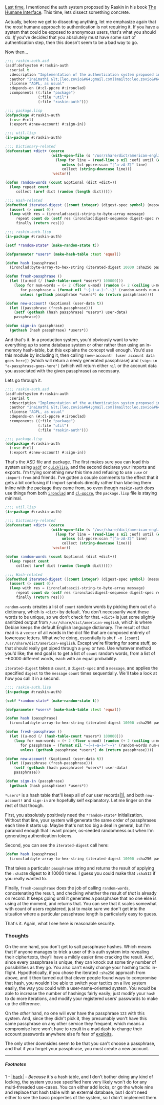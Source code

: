[Last time](http://langnostic.blogspot.ca/2013/12/jef-raskin-on-authentication.html), I mentioned the auth system proposed by Raskin in his book [The Humane Interface](http://www.amazon.com/The-Humane-Interface-Directions-Interactive/dp/0201379376). This time, lets dissect something concrete.

Actually, before we get to dissecting anything, let me emphasize again that the *most* humane approach to authentication is not requiring it. If you have a system that could be exposed to anonymous users, that's what you should do. *If* you've decided that you absolutely must have some sort of authentication step, then this doesn't seem to be a bad way to go.

Now then...

```lisp
;;;; raskin-auth.asd
(asdf:defsystem #:raskin-auth
  :serial t
  :description "Implementation of the authentication system proposed in The Humane Interface"
  :author "Inaimathi &lt;[leo.zovic&#64;gmail.com](mailto:leo.zovic&#64;gmail.com)>"
  :license "AGPL, as usual"
  :depends-on (#:cl-ppcre #:ironclad)
  :components ((:file "package")
               (:file "util")
               (:file "raskin-auth")))
```

```lisp
;;;; package.lisp
(defpackage #:raskin-auth
  (:use #:cl)
  (:export #:new-account! #:sign-in))
```

```lisp
;;;; util.lisp
(in-package #:raskin-auth)

;;;; Dictionary-related
(defconstant +dict+ (coerce 
                     (with-open-file (s "/usr/share/dict/american-english")
                       (loop for line = (read-line s nil :eof) until (eql line :eof)
                          unless (cl-ppcre:scan "[^a-zA-Z]" line)
                          collect (string-downcase line)))
                     'vector))

(defun random-words (count &optional (dict +dict+))
  (loop repeat count
     collect (aref dict (random (length dict)))))

;;;; Hash-related
(defmethod iterated-digest ((count integer) (digest-spec symbol) (message string))
  (assert (> count 0))
  (loop with res = (ironclad:ascii-string-to-byte-array message)
     repeat count do (setf res (ironclad:digest-sequence digest-spec res))
     finally (return res)))
```

```lisp
;;;; raskin-auth.lisp
(in-package #:raskin-auth)

(setf *random-state* (make-random-state t))

(defparameter *users* (make-hash-table :test 'equal))

(defun hash (passphrase)
  (ironclad:byte-array-to-hex-string (iterated-digest 10000 :sha256 passphrase)))

(defun fresh-passphrase ()
  (let ((u-mod (/ (hash-table-count *users*) 100000)))
    (loop for num-words = (+ 2 (floor u-mod) (random (+ 2 (ceiling u-mod))))
       for passphrase = (format nil "~{~(~a~)~^-~}" (random-words num-words))
       unless (gethash passphrase *users*) do (return passphrase))))

(defun new-account! (&optional (user-data t))
  (let ((passphrase (fresh-passphrase)))
    (setf (gethash (hash passphrase) *users*) user-data)
    passphrase))

(defun sign-in (passphrase)
  (gethash (hash passphrase) *users*))
```

And that's it. In a production system, you'd obviously want to wire everything up to some database system or other rather than using an in-memory hash-table, but this explains the concept well enough. You'd use this module by including it, then calling `(new-account! [user account data goes here])` (which will return a newly generated passphrase) and `(sign-in "a-passphrase-goes-here")` (which will return either `nil` or the account data you associated with the given passphrase) as necessary.

Lets go through it.

```lisp
;;;; raskin-auth.asd
(asdf:defsystem #:raskin-auth
  :serial t
  :description "Implementation of the authentication system proposed in The Humane Interface"
  :author "Inaimathi &lt;[leo.zovic&#64;gmail.com](mailto:leo.zovic&#64;gmail.com)>"
  :license "AGPL, as usual"
  :depends-on (#:cl-ppcre #:ironclad)
  :components ((:file "package")
               (:file "util")
               (:file "raskin-auth")))
```

```lisp
;;;; package.lisp
(defpackage #:raskin-auth
  (:use #:cl)
  (:export #:new-account! #:sign-in))
```

That's the ASD file and package. The first makes sure you can load this system using [`asdf`](http://common-lisp.net/project/asdf/) or [`quicklisp`](http://www.quicklisp.org/beta/), and the second declares your imports and exports. I'm trying something new this time and refusing to use `:use` or `:import-from` and friends. I've gotten a couple comments to the effect that it gets a bit confusing if I import symbols directly rather than labeling them inline with the package they came from, so even though `raskin-auth` *does* use things from both [`ironclad`](http://method-combination.net/lisp/ironclad/) and [`cl-ppcre`](http://weitz.de/cl-ppcre/), the `package.lisp` file is staying minimal.

```lisp
;;;; util.lisp
(in-package #:raskin-auth)

;;;; Dictionary-related
(defconstant +dict+ (coerce 
                     (with-open-file (s "/usr/share/dict/american-english")
                       (loop for line = (read-line s nil :eof) until (eql line :eof)
                          unless (cl-ppcre:scan "[^a-zA-Z]" line)
                          collect (string-downcase line)))
                     'vector))

(defun random-words (count &optional (dict +dict+))
  (loop repeat count
     collect (aref dict (random (length dict)))))

;;;; Hash-related
(defmethod iterated-digest ((count integer) (digest-spec symbol) (message string))
  (assert (> count 0))
  (loop with res = (ironclad:ascii-string-to-byte-array message)
     repeat count do (setf res (ironclad:digest-sequence digest-spec res))
     finally (return res)))
```

`random-words` creates a list of `count` random words by picking them out of a dictionary, which is `+dict+` by default. You don't necessarily want these words to be unique, so we don't check for that. `+dict+` is just some slightly sanitized output from `/usr/share/dict/american-english`, which is where Debian keeps the default English language dictionary. The result of that read is a `vector` of all words in the dict file that are composed entirely of lowercase letters. What we're doing, essentially is `shuf -n [count] /usr/share/dict/american-english`. Except we're filtering for some stuff, so that should really get piped through a `grep` or two. Use whatever method you'd like; the end goal is to get a list of `count` random words, from a list of ~60000 different words, each with an equal probability.

`iterated-digest` takes a `count`, a `digest-spec` and a `message`, and applies the specified `digest` to the `message` `count` times sequentially. We'll take a look at how you call it in a second.

```lisp
;;;; raskin-auth.lisp
(in-package #:raskin-auth)

(setf *random-state* (make-random-state t))

(defparameter *users* (make-hash-table :test 'equal))

(defun hash (passphrase)
  (ironclad:byte-array-to-hex-string (iterated-digest 10000 :sha256 passphrase)))

(defun fresh-passphrase ()
  (let ((u-mod (/ (hash-table-count *users*) 100000)))
    (loop for num-words = (+ 2 (floor u-mod) (random (+ 2 (ceiling u-mod))))
       for passphrase = (format nil "~{~(~a~)~^-~}" (random-words num-words))
       unless (gethash passphrase *users*) do (return passphrase))))

(defun new-account! (&optional (user-data t))
  (let ((passphrase (fresh-passphrase)))
    (setf (gethash (hash passphrase) *users*) user-data)
    passphrase))

(defun sign-in (passphrase)
  (gethash (hash passphrase) *users*))
```

`*users*` is a hash table that'll keep all of our user records<a name="note-Sat-Dec-14-125727EST-2013"></a>[|1|](#foot-Sat-Dec-14-125727EST-2013), and both `new-account!` and `sign-in` are hopefully self explanatory. Let me linger on the rest of that though.

First, you absolutely positively need the `*random-state*` initialization. Without that line, your system will generate the same order of passphrases each time it starts up. Maybe that's not too big a deal in general, but I'm paranoid enough that I want proper, os-seeded randomness out when I'm generating authentication tokens.

Second, you can see the `iterated-digest` call here:

```lisp
(defun hash (passphrase)
  (ironclad:byte-array-to-hex-string (iterated-digest 10000 :sha256 passphrase)))
```

That takes a particular `passphrase` string and returns the result of applying the `:sha256` digest to it 10000 times. I guess you could make that `:sha512` if you really wanted to.

Finally, `fresh-passphrase` does the job of calling `random-words`, concatenating the result, and checking whether the result of *that* is already on record. It keeps going until it generates a passphrase that no one else is using at the moment, and returns that. You can see that it scales somewhat with count of users registered, just to make sure we don't get into the situation where a particular passphrase length is particularly easy to guess.

That's it. Again, what I see here is reasonable security.

### <a name="thoughts" href="#thoughts"></a>Thoughts

On the one hand, you don't get to salt passphrase hashes. Which means that if anyone manages to trick a user of this auth system into revealing their ciphertexts, they'll have a mildly easier time cracking the result. And, since every passphrase is unique, they can knock out some tiny number of possibilities as they go. You also can't easily change your hashing tactic in-flight. Hypothetically, if you chose the iterated `:sha256` approach from above, and it then turned out that clever people found ways to compromise that hash, you wouldn't be able to switch your tactics on a live system easily, the way you could with a user-name-oriented system. You *would* be able to increase the number of hashings fairly easily; just modify your `hash` to do more iterations, and modify your registered users' passwords to make up the difference.

On the *other* hand, no one will ever have the passphrase `123` with this system. And, since they didn't pick it, they presumably won't have this same passphrase on any other service they frequent, which means a compromise here won't have to result in a mad dash to change their account passwords anywhere else fo fear of [exploits](http://xkcd.com/792/).

The only other downsides seem to be that you can't choose a passphrase, and that if you forget your passphrase, you must create a new account.



* * *
##### Footnotes

1 - <a name="foot-Sat-Dec-14-125727EST-2013"></a>[|back|](#note-Sat-Dec-14-125727EST-2013) -  *Because* it's a hash table, and I don't bother doing any kind of locking, the system you see specified here very likely won't do for any multi-threaded use-cases. You can either add locks, or go the whole nine and replace that hash table with an external database, but I don't need either to see the basic properties of the system, so I didn't implement them.

